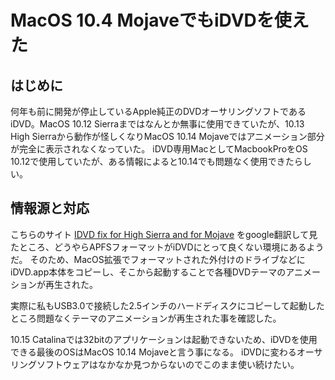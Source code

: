 # MacOS 10.4 MojaveでもiDVDを使えた
<!-- date:2020-04-19 14:30:31 -->

## はじめに
何年も前に開発が停止しているApple純正のDVDオーサリングソフトであるiDVD。MacOS 10.12 Sierraまではなんとか無事に使用できていたが、10.13 High Sierraから動作が怪しくなりMacOS 10.14 Mojaveではアニメーション部分が完全に表示されなくなっていた。
iDVD専用MacとしてMacbookProをOS 10.12で使用していたが、ある情報によると10.14でも問題なく使用できたらしい。

## 情報源と対応
こちらのサイト
[IDVD fix for High Sierra and for Mojave][1] をgoogle翻訳して見たところ、どうやらAPFSフォーマットがiDVDにとって良くない環境にあるようだ。
そのため、MacOS拡張でフォーマットされた外付けのドライブなどにiDVD.app本体をコピーし、そこから起動することで各種DVDテーマのアニメーションが再生された。

実際に私もUSB3.0で接続した2.5インチのハードディスクにコピーして起動したところ問題なくテーマのアニメーションが再生された事を確認した。

10.15 Catalinaでは32bitのアプリケーションは起動できないため、iDVDを使用できる最後のOSはMacOS 10.14 Mojaveと言う事になる。
iDVDに変わるオーサリングソフトウェアはなかなか見つからないのでこのまま使い続けたい。


[1]: https://discussions.apple.com/thread/250109226